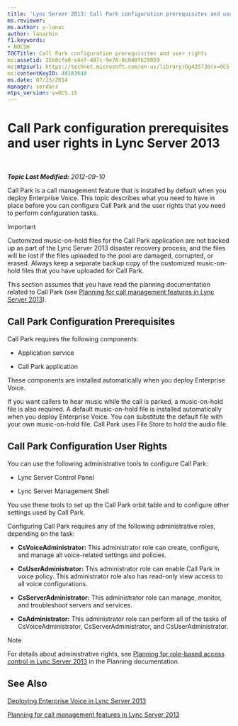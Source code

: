 ```yaml
---
title: 'Lync Server 2013: Call Park configuration prerequisites and user rights'
ms.reviewer: 
ms.author: v-lanac
author: lanachin
f1.keywords:
- NOCSH
TOCTitle: Call Park configuration prerequisites and user rights
ms:assetid: 25b8cfe0-e4e7-487c-9e78-8c040f629059
ms:mtpsurl: https://technet.microsoft.com/en-us/library/Gg425730(v=OCS.15)
ms:contentKeyID: 48183648
ms.date: 07/23/2014
manager: serdars
mtps_version: v=OCS.15
---
```


<div data-xmlns="http://www.w3.org/1999/xhtml">

<div class="topic" data-xmlns="http://www.w3.org/1999/xhtml" data-msxsl="urn:schemas-microsoft-com:xslt" data-cs="https://msdn.microsoft.com/">

<div data-asp="https://msdn2.microsoft.com/asp">

# Call Park configuration prerequisites and user rights in Lync Server 2013

</div>

<div id="mainSection">

<div id="mainBody">

<span> </span>

_**Topic Last Modified:** 2012-09-10_

Call Park is a call management feature that is installed by default when you deploy Enterprise Voice. This topic describes what you need to have in place before you can configure Call Park and the user rights that you need to perform configuration tasks.

<div>


> [!IMPORTANT]  
> Customized music-on-hold files for the Call Park application are not backed up as part of the Lync Server 2013 disaster recovery process, and the files will be lost if the files uploaded to the pool are damaged, corrupted, or erased. Always keep a separate backup copy of the customized music-on-hold files that you have uploaded for Call Park.



</div>

This section assumes that you have read the planning documentation related to Call Park (see [Planning for call management features in Lync Server 2013](lync-server-2013-planning-for-call-management-features.md)).

<div>

## Call Park Configuration Prerequisites

Call Park requires the following components:

  - Application service

  - Call Park application

These components are installed automatically when you deploy Enterprise Voice.

If you want callers to hear music while the call is parked, a music-on-hold file is also required. A default music-on-hold file is installed automatically when you deploy Enterprise Voice. You can substitute the default file with your own music-on-hold file. Call Park uses File Store to hold the audio file.

</div>

<div>

## Call Park Configuration User Rights

You can use the following administrative tools to configure Call Park:

  - Lync Server Control Panel

  - Lync Server Management Shell

You use these tools to set up the Call Park orbit table and to configure other settings used by Call Park.

Configuring Call Park requires any of the following administrative roles, depending on the task:

  - **CsVoiceAdministrator:** This administrator role can create, configure, and manage all voice-related settings and policies.

  - **CsUserAdministrator:** This administrator role can enable Call Park in voice policy. This administrator role also has read-only view access to all voice configurations.

  - **CsServerAdministrator:** This administrator role can manage, monitor, and troubleshoot servers and services.

  - **CsAdministrator:** This administrator role can perform all of the tasks of CsVoiceAdministrator, CsServerAdministrator, and CsUserAdministrator.

<div>


> [!NOTE]  
> For details about administrative rights, see <A href="lync-server-2013-planning-for-role-based-access-control.md">Planning for role-based access control in Lync Server 2013</A> in the Planning documentation.



</div>

</div>

<div>

## See Also


[Deploying Enterprise Voice in Lync Server 2013](lync-server-2013-deploying-enterprise-voice.md)  


[Planning for call management features in Lync Server 2013](lync-server-2013-planning-for-call-management-features.md)  
  

</div>

</div>

<span> </span>

</div>

</div>

</div>

